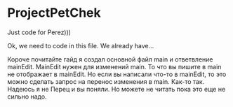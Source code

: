 # ProjectPetChek
Just code for Perez)))

Ok, we need to code in this file.
We already have...


Короче почитайте гайд я создал основной файл main и ответвление mainEdit. MainEdit нужен для изменений main. То что вы пишите в main не отображает в mainEdit. Но если вы написали что-то в mainEdit, то это можно сделать запрос на перенос изменения в main. Как-то так. Надеюсь я не Перец и вы поняли. Но можете не читать пока это еще не сильно надо.
